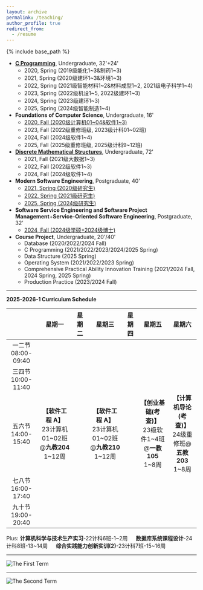 ```yaml
---
layout: archive
permalink: /teaching/
author_profile: true
redirect_from:
  - /resume
---
```


{% include base_path %}

* [**C Programming**](http://guoshengkang.github.io/teaching/spring-c-programming), Undergraduate, 32'+24'
  * 2020, Spring (2019级能化1~3&制药1~3)
  * 2021, Spring (2020级建环1~3&环境1~3)
  * 2022, Spring (2021级智能材料1~2&材料成型1~2, 2021级电子科学1~4)
  * 2023, Spring (2022级机设1~5, 2022级建环1~3)
  * 2024, Spring (2023级建环1~3)
  * 2025, Spring (2024级智能制造1~4)
* **Foundations of Computer Science**, Undergraduate, 16'
  * [2020, Fall (2020级计算机01~04&软件1~3)](http://guoshengkang.github.io/teaching/2020-fall-foundations-of-computer-science)  
  * 2023, Fall (2022级重修班级, 2023级计科01~02班)
  * 2024, Fall (2024级软件1~4)
  * 2025, Fall (2025级重修班级, 2025级计科9~12班)
* [**Discrete Mathematical Structures**](http://guoshengkang.github.io/teaching/fall-discrete-mathematical-structures), Undergraduate, 72'
  * 2021, Fall (2021级大数据1~3)
  * 2022, Fall (2022级软件1~3)
  * 2024, Fall (2024级软件1~4)
* **Modern Software Engineering**, Postgraduate, 40'
  * [2021, Spring (2020级研究生)](http://guoshengkang.github.io/teaching/2021-spring-advanced-software-engineering)
  * [2022, Spring (2021级研究生)](http://guoshengkang.github.io/teaching/2022-spring-advanced-software-engineering)
  * [2025, Spring (2024级研究生)](http://guoshengkang.github.io/teaching/2025-spring-modern-software-engineering)
* **Software Service Engineering and Software Project Management**+**Service-Oriented Software Engineering**, Postgraduate, 32'
  * [2024, Fall (2024级学硕+2024级博士)](http://guoshengkang.github.io/teaching/2024-fall-service-oriented-software-engineering)
* **Course Project**, Undergraduate, 20'/40'
  * Database (2020/2022/2024 Fall)
  * C Programming (2021/2022/2023/2024/2025 Spring)
  * Data Structure (2025 Spring)
  * Operating System (2021/2022/2023 Spring)
  * Comprehensive Practical Ability Innovation Training (2021/2024 Fall, 2024 Spring, 2025 Spring)
  * Production Practice (2023/2024 Fall)

- - -

**2025-2026-1 Curriculum Schedule**

|        |星期一|星期二|星期三|星期四|星期五|星期六|
| :----: | :----: | :----: | :----: | :----: | :----: |:----: |
  |一二节<br>08:00-09:40|	|  | |  |	|
|三四节<br>10:00-11:40|	|  |  |  |  |
|五六节<br>14:00-15:40|**【软件工程 A】**<br>23计算机01~02班@**九教204**<br>1~12周|	 |**【软件工程 A】**<br>23计算机01~02班@**九教210**<br>1~12周| |**【创业基础(考查)】**<br>23级软件1~4班@**一教105**<br>1~8周|**【计算机导论(考查)】**<br>24级重修班@**五教203**<br>1~8周|
|七八节<br>16:00-17:40| |  |  |  |  |
|九十节<br>19:00-20:40| |  |  |  |  |

Plus: **计算机科学与技术生产实习**-22计科6班-1~2周 &emsp; **数据库系统课程设计**-24计科8班-13~14周 &emsp; **综合实践能力创新实训(2)**-23计科7班-15~16周
- - -

![The First Term](http://guoshengkang.github.io/files/The_First_Term.jpg)  
- - -
![The Second Term](http://guoshengkang.github.io/files/The_Second_Term.jpg) 

